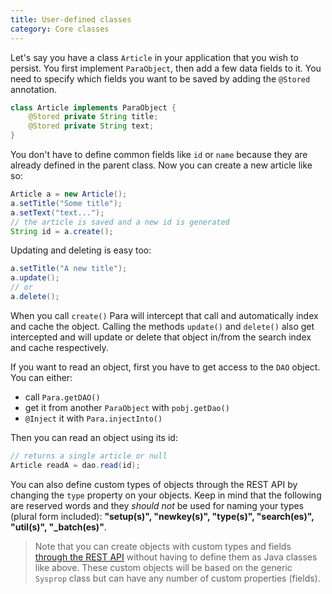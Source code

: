 ```yaml
---
title: User-defined classes
category: Core classes
---
```


Let's say you have a class `Article` in your application that you wish to persist. You first implement `ParaObject`,
then add a few data fields to it. You need to specify which fields you want to be saved by adding the
`@Stored` annotation.

```java
class Article implements ParaObject {
	@Stored private String title;
	@Stored private String text;
}
```

You don't have to define common fields like `id` or `name` because they are already defined in the parent class.
Now you can create a new article like so:

```java
Article a = new Article();
a.setTitle("Some title");
a.setText("text...");
// the article is saved and a new id is generated
String id = a.create();
```

Updating and deleting is easy too:

```java
a.setTitle("A new title");
a.update();
// or
a.delete();
```

When you call `create()` Para will intercept that call and automatically index and cache the object. Calling the methods
`update()` and `delete()` also get intercepted and will update or delete that object in/from the search index and
cache respectively.

If you want to read an object, first you have to get access to the `DAO` object. You can either:
- call `Para.getDAO()`
- get it from another `ParaObject` with `pobj.getDao()`
- `@Inject` it with `Para.injectInto()`

Then you can read an object using its id:

```java
// returns a single article or null
Article readA = dao.read(id);
```

You can also define custom types of objects through the REST API by changing the `type` property on your objects.
Keep in mind that the following are reserved words and they *should not* be used for naming your types (plural form included):
**"setup(s)", "newkey(s)", "type(s)", "search(es)", "util(s)", "_batch(es)"**.

> Note that you can create objects with custom types and fields [through the REST API](#036-api-create) without having
> to define them as Java classes like above. These custom objects will be based on the generic `Sysprop` class but
> can have any number of custom properties (fields).
